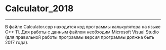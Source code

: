 # Calculator_2018
____
В файле Calculator.cpp находится код программы калькулятора на языке С++ 11. Для работы с данным файлом необходим Microsoft Visual Studio (для правильной работы программы версия программы должна быть 2017 года).
